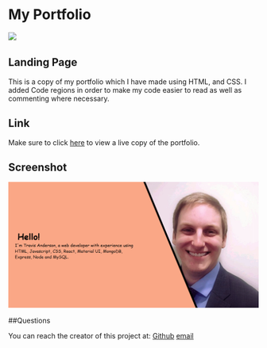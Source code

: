 # My Portfolio
<img src="https://img.shields.io/badge/License-MIT License-blue">

## Landing Page

This is a copy of my portfolio which I have made using HTML, and CSS. I added Code regions in order to make my code easier to read as well as commenting where necessary.

## Link

Make sure to click [here](https://Travis-Anderson023.github.io/HTMLPortfolio/) to view a live copy of the portfolio.

## Screenshot
![screenshot](./assets/images/ReadMeScreenshot.png)

##Questions

You can reach the creator of this project at:
[Github](http://github.com/Travis-Anderson023)
[email](mailto:tsanderson.023@gmail.com)
